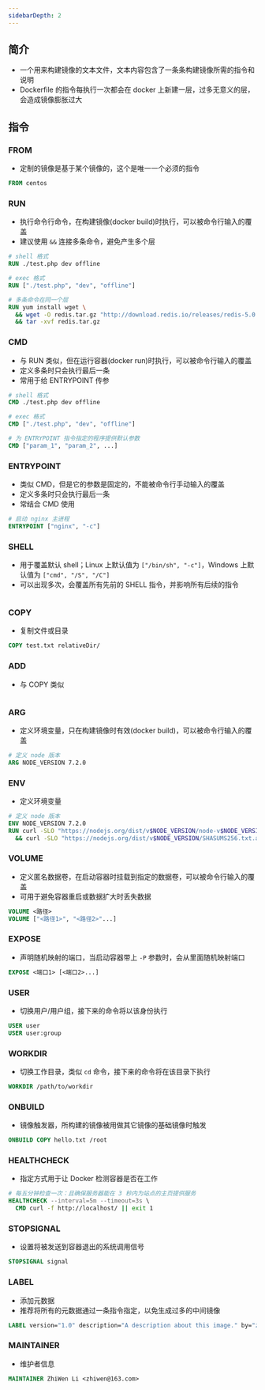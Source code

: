 ```yaml
---
sidebarDepth: 2
---
```



## 简介

+ 一个用来构建镜像的文本文件，文本内容包含了一条条构建镜像所需的指令和说明
+ Dockerfile 的指令每执行一次都会在 docker 上新建一层，过多无意义的层，会造成镜像膨胀过大



## 指令

### FROM

+ 定制的镜像是基于某个镜像的，这个是唯一一个必须的指令
```dockerfile
FROM centos
```



### RUN

+ 执行命令行命令，在构建镜像(docker build)时执行，可以被命令行输入的覆盖
+ 建议使用 `&&` 连接多条命令，避免产生多个层
```dockerfile
# shell 格式
RUN ./test.php dev offline

# exec 格式
RUN ["./test.php", "dev", "offline"]

# 多条命令在同一个层
RUN yum install wget \
  && wget -O redis.tar.gz "http://download.redis.io/releases/redis-5.0.3.tar.gz" \
  && tar -xvf redis.tar.gz
```



### CMD

+ 与 RUN 类似，但在运行容器(docker run)时执行，可以被命令行输入的覆盖
+ 定义多条时只会执行最后一条
+ 常用于给 ENTRYPOINT 传参
```dockerfile
# shell 格式
CMD ./test.php dev offline

# exec 格式
CMD ["./test.php", "dev", "offline"]

# 为 ENTRYPOINT 指令指定的程序提供默认参数
CMD ["param_1", "param_2", ...]  
```



### ENTRYPOINT

+ 类似 CMD，但是它的参数是固定的，不能被命令行手动输入的覆盖
+ 定义多条时只会执行最后一条
+ 常结合 CMD 使用
```dockerfile
# 启动 nginx 主进程
ENTRYPOINT ["nginx", "-c"]
```



### SHELL

+ 用于覆盖默认 shell；Linux 上默认值为 `["/bin/sh", "-c"]`，Windows 上默认值为 `["cmd", "/S", "/C"]`
+ 可以出现多次，会覆盖所有先前的 SHELL 指令，并影响所有后续的指令
```dockerfile

```



### COPY

+ 复制文件或目录
```dockerfile
COPY test.txt relativeDir/
```


### ADD

+ 与 COPY 类似
```dockerfile

```



### ARG

+ 定义环境变量，只在构建镜像时有效(docker build)，可以被命令行输入的覆盖
```dockerfile
# 定义 node 版本
ARG NODE_VERSION 7.2.0
```



### ENV

+ 定义环境变量
```dockerfile
# 定义 node 版本
ENV NODE_VERSION 7.2.0
RUN curl -SLO "https://nodejs.org/dist/v$NODE_VERSION/node-v$NODE_VERSION-linux-x64.tar.xz" \
  && curl -SLO "https://nodejs.org/dist/v$NODE_VERSION/SHASUMS256.txt.asc"
```



### VOLUME

+ 定义匿名数据卷，在启动容器时挂载到指定的数据卷，可以被命令行输入的覆盖
+ 可用于避免容器重启或数据扩大时丢失数据
```dockerfile
VOLUME <路径>
VOLUME ["<路径1>", "<路径2>"...]
```



### EXPOSE

+ 声明随机映射的端口，当启动容器带上 `-P` 参数时，会从里面随机映射端口
```dockerfile
EXPOSE <端口1> [<端口2>...]
```



### USER

+ 切换用户/用户组，接下来的命令将以该身份执行
```dockerfile
USER user
USER user:group
```



### WORKDIR

+ 切换工作目录，类似 `cd` 命令，接下来的命令将在该目录下执行
```dockerfile
WORKDIR /path/to/workdir
```



### ONBUILD

+ 镜像触发器，所构建的镜像被用做其它镜像的基础镜像时触发
```dockerfile
ONBUILD COPY hello.txt /root
```



### HEALTHCHECK

+ 指定方式用于让 Docker 检测容器是否在工作
```dockerfile
# 每五分钟检查一次：且确保服务器能在 3 秒内为站点的主页提供服务
HEALTHCHECK --interval=5m --timeout=3s \
  CMD curl -f http://localhost/ || exit 1
```



### STOPSIGNAL

+ 设置将被发送到容器退出的系统调用信号
```dockerfile
STOPSIGNAL signal
```



### LABEL

+ 添加元数据
+ 推荐将所有的元数据通过一条指令指定，以免生成过多的中间镜像
```dockerfile
LABEL version="1.0" description="A description about this image." by="zhiwen"
```



### MAINTAINER

+ 维护者信息
```dockerfile
MAINTAINER ZhiWen Li <zhiwen@163.com>
```